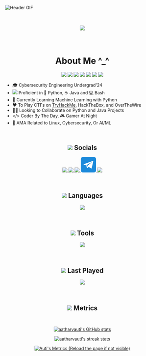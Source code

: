 
![Header GIF](header.gif)
⠀
<h1 align="center"> <img src="https://komarev.com/ghpvc/?username=aatharvauti&label=Meow+Visits&color=blueviolet&style=for-the-badge"> </h1>
⠀
⠀
<h1 align="center"> About Me ^_^ </h1> 
<p align="center">
<img src="https://media0.giphy.com/media/IdyAQJVN2kVPNUrojM/200.webp" height="40"> <img src="https://media4.giphy.com/media/LMt9638dO8dftAjtco/200.webp" height="40">  <img src="https://media2.giphy.com/media/ln7z2eWriiQAllfVcn/200w.webp" height="40">  <img src="https://media0.giphy.com/media/kdFc8fubgS31b8DsVu/giphy.webp" height="40"> <img src="https://media4.giphy.com/media/Ri2TUcKlaOcaDBxFpY/200w.webp" height="40"> <img src="https://media3.giphy.com/media/UQJlZ2OcaCA2RLfGiZ/giphy.webp" height="40">  <img src="https://media4.giphy.com/media/VgTtXyj5YjVFieCYM2/200w.webp" height="40">
</p>

- 🎓 Cybersecurity Engineering Undergrad'24
- <img src="https://media.giphy.com/media/WUlplcMpOCEmTGBtBW/giphy.gif" width="30"> Proficient in 🐍 Python, ☕ Java and 💻 Bash
- 🌱 Currently Learning Machine Learning with Python
- ❤️ To Play CTFs on [TryHackMe](https://tryhackme.com/p/aatharvauti), HackTheBox, and OverTheWire
- 🤝🏻 Looking to Collaborate on Python and Java Projects
- </> Coder By The Day, 🎮 Gamer At Night
- 💬 AMA Related to Linux, Cybersecurity, Or AI/ML

⠀

<h2 align="center"><img src="https://media0.giphy.com/media/XfN8qiCOWCFg29CiGQ/200w.webp?cid=ecf05e47r3esflaqrsh3c8q6s5kket9zm3sj7wrod407n8pr&rid=200w.webp&ct=s" width="55"> Socials </h2>
<p align="center">
<a href="https://www.linkedin.com/in/aatharvauti/" target="blank">
<img src="https://skillicons.dev/icons?i=linkedin">
</a> <a href="https://twitter.com/aatharvauti" target="blank">
<img src="https://skillicons.dev/icons?i=twitter">
</a> <a href="https://instagram.com/aatharvauti" target="blank">
<img src="https://skillicons.dev/icons?i=instagram">
</a> <a href="https://t.me/aatharvauti" target="blank">
<img src="telegram.png" width="50" height="50">
</a> <a href="https://discordapp.com/users/595910162699649034" target="blank">
<img src="https://skillicons.dev/icons?i=discord">
</a>
</p>

⠀
<h2 align="center"><img src="https://media3.giphy.com/media/j0HjChGV0J44KrrlGv/giphy.gif" height="60"> Languages </h2>

<p align="center">
<img src="https://skillicons.dev/icons?i=python,go,bash,javascript,nodejs,electron,firebase,express,react,scss,c,java&perline=6">
</p>

⠀
<h2 align="center"><img src="https://media4.giphy.com/media/YYQ6sw8jt2HRxX4uVi/giphy.gif" height="80"> Tools </h2>
<p align="center">
<a href="#">
<img src="https://skillicons.dev/icons?i=git,docker,kubernetes,django,fastapi,tensorflow,gcp,aws,azure,mysql,graphql,redis,mongodb,linux,arduino,raspberrypi&perline=8">
</a>
</p>

⠀
⠀
<h2 align="center"><img src="https://i.giphy.com/media/8N2wP9LffgeLz3vwcc/giphy.webp" height="40"> Last Played </h2>
<p align="center">
<a target="blank" href="https://spotify-github-profile.vercel.app/api/view.svg?uid=ey0t7x68kxelqs3z15mi5ufm5&redirect=true">
<img src="https://spotify-github-profile.vercel.app/api/view.svg?uid=ey0t7x68kxelqs3z15mi5ufm5&cover_image=true&theme=compact&show_offline=false&background_color=121212">
</a>
</p>

⠀
<h2 align="center"><img src="https://i.giphy.com/media/uMg1wT2x01jBOMk2SS/200.webp" width="75"> Metrics </h2>
⠀
⠀
<p align="center">
<a href="#">
<img src="https://github-readme-stats.vercel.app/api?username=aatharvauti&show_icons=true&hide=&count_private=true&title_color=3382ed&text_color=ffffff&icon_color=3382ed&bg_color=0D1117&hide_border=true&show_icons=true" alt="aatharvauti's GitHub stats" />
</a>
</p>


<p align="center">
<a href="#">
<img src="https://streak-stats.demolab.com/?user=aatharvauti&stroke=ffffff&background=0D1117&ring=3382ed&fire=3382ed&currStreakNum=ffffff&currStreakLabel=3382ed&sideNums=ffffff&sideLabels=ffffff&dates=ffffff&hide_border=true" alt="aatharvauti's streak stats" />
</a>
</p>



<p align="center">
<a href="#">
<img src="https://metrics.lecoq.io/aatharvauti?template=classic&isocalendar=1&languages=1&lines=1&stars=1&followup=1&people=1&repositories=1&tweets=1&base=header%2C%20activity%2C%20community%2C%20repositories%2C%20metadata&base.indepth=false&base.hireable=false&base.skip=false&repositories.batch=100&repositories.forks=false&repositories.affiliations=owner&isocalendar=false&isocalendar.duration=half-year&languages=false&languages.ignored=html&languages.limit=8&languages.threshold=0%25&languages.other=true&languages.colors=github&languages.sections=most-used&languages.indepth=false&languages.analysis.timeout=15&languages.categories=markup%2C%20programming&languages.recent.categories=markup%2C%20programming&languages.recent.load=300&languages.recent.days=14&lines=false&lines.sections=base&lines.repositories.limit=4&lines.history.limit=1&stars=false&stars.limit=4&followup=false&followup.sections=repositories&followup.indepth=false&followup.archived=true&people=false&people.limit=24&people.identicons=false&people.identicons.hide=true&people.size=28&people.types=followers%2C%20following&people.thanks=mihir-m024%2C%20Dhruvil10%2C%20Vivek-mishra-2002%2C%20optimistic-ninja9090&people.shuffle=false&repositories=false&repositories.featured=python%2C%20dotfiles%2C%20resume%2C%20portfolio&repositories.pinned=0&repositories.starred=0&repositories.random=0&repositories.order=featured%2C%20pinned%2C%20starred%2C%20random&tweets=false&tweets.user=aatharvauti&tweets.attachments=false&tweets.limit=3&config.timezone=America%2FNew_York" alt="Auti's Metrics (Reload the page if not visible)">
</a>

</p>